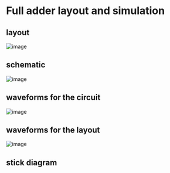 # Full adder layout and simulation



## layout
![image](https://user-images.githubusercontent.com/108411357/218616500-3c3d0db8-c888-4b52-8c7a-f6aa65e4ab16.png)




## schematic
![image](https://user-images.githubusercontent.com/108411357/218574403-53dcd11c-e94f-48d2-94cb-405dc3b72121.png)


## waveforms for the circuit
![image](https://user-images.githubusercontent.com/108411357/218575988-35652667-35cd-4dc0-869a-c7103e46e3c4.png)



## waveforms for the layout
![image](https://user-images.githubusercontent.com/108411357/218616340-d97c24c8-a9bd-4db9-ab3d-08b06ed4f41e.png)


## stick diagram

